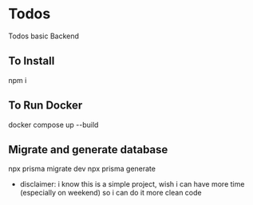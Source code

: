 # Todos

Todos basic Backend

## To Install

npm i

## To Run Docker

docker compose up --build

## Migrate and generate database

npx prisma migrate dev
npx prisma generate

- disclaimer: i know this is a simple project, wish i can have more time (especially on weekend) so i can do it more clean code
